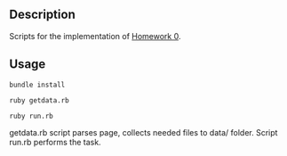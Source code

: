 ## Description

Scripts for the implementation of [Homework 0](https://github.com/rubizza-survival-camp/winter-2018#homework-0).

## Usage

`bundle install`

`ruby getdata.rb`

`ruby run.rb`

getdata.rb script parses page, collects needed files to data/ folder. Script run.rb performs the task.